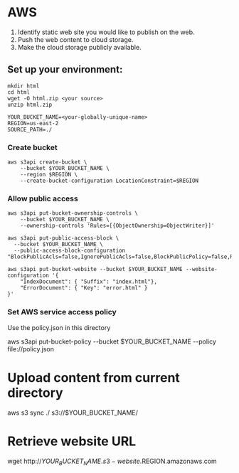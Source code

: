 # AWS												
1.	Identify static web site you would like to publish on the web.
2.	Push the web content to cloud storage.
3.	Make the cloud storage publicly available.

## Set up your environment:
```
mkdir html
cd html
wget -O html.zip <your source>
unzip html.zip

YOUR_BUCKET_NAME=<your-globally-unique-name>
REGION=us-east-2
SOURCE_PATH=./
```
### Create bucket
```
aws s3api create-bucket \
    --bucket $YOUR_BUCKET_NAME \
    --region $REGION \
    --create-bucket-configuration LocationConstraint=$REGION
```
### Allow public access
```
aws s3api put-bucket-ownership-controls \
    --bucket $YOUR_BUCKET_NAME \
    --ownership-controls 'Rules=[{ObjectOwnership=ObjectWriter}]'

aws s3api put-public-access-block \
  --bucket $YOUR_BUCKET_NAME \
  --public-access-block-configuration   "BlockPublicAcls=false,IgnorePublicAcls=false,BlockPublicPolicy=false,RestrictPublicBuckets=false"

aws s3api put-bucket-website --bucket $YOUR_BUCKET_NAME --website-configuration '{
    "IndexDocument": { "Suffix": "index.html"},
    "ErrorDocument": { "Key": "error.html" }
}'
```
### Set AWS service access policy
Use the policy.json in this directory

aws s3api put-bucket-policy --bucket $YOUR_BUCKET_NAME --policy file://policy.json

# Upload content from current directory
aws s3 sync ./ s3://$YOUR_BUCKET_NAME/

# Retrieve website URL
wget http://$YOUR_BUCKET_NAME.s3-website.$REGION.amazonaws.com

